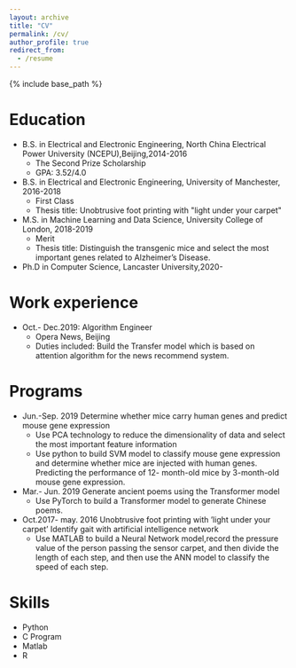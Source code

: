 ```yaml
---
layout: archive
title: "CV"
permalink: /cv/
author_profile: true
redirect_from:
  - /resume
---
```


{% include base_path %}

Education
======
* B.S. in Electrical and Electronic Engineering, North China Electrical Power University (NCEPU),Beijing,2014-2016
  * The Second Prize Scholarship
  * GPA: 3.52/4.0
* B.S. in Electrical and Electronic Engineering, University of Manchester, 2016-2018
  * First Class
  * Thesis title: Unobtrusive foot printing with "light under your carpet"
* M.S. in Machine Learning and Data Science, University College of London, 2018-2019
  * Merit
  * Thesis title: Distinguish the transgenic mice and select the most important genes related to Alzheimer’s Disease.
* Ph.D in Computer Science, Lancaster University,2020-

Work experience
======
* Oct.- Dec.2019: Algorithm Engineer
  * Opera News, Beijing
  * Duties included: Build the Transfer model which is based on attention algorithm for the news recommend system.
 
Programs
======
* Jun.-Sep. 2019 Determine whether mice carry human genes and predict mouse gene expression
  * Use PCA technology to reduce the dimensionality of data and select the most important feature information 
  * Use python to build SVM model to classify mouse gene expression and determine whether mice are injected with human genes. Predicting the performance of 12- month-old mice by 3-month-old mouse gene expression.
* Mar.- Jun. 2019 Generate ancient poems using the Transformer model
  * Use PyTorch to build a Transformer model to generate Chinese poems.
* Oct.2017- may. 2016 Unobtrusive foot printing with ’light under your carpet’ Identify gait with artificial intelligence network
  * Use MATLAB to build a Neural Network model,record the pressure value of the person passing the sensor carpet, and then divide the length of each step, and then use the ANN model to classify the speed of each step.

  
Skills
======
* Python
* C Program
* Matlab
* R
 

